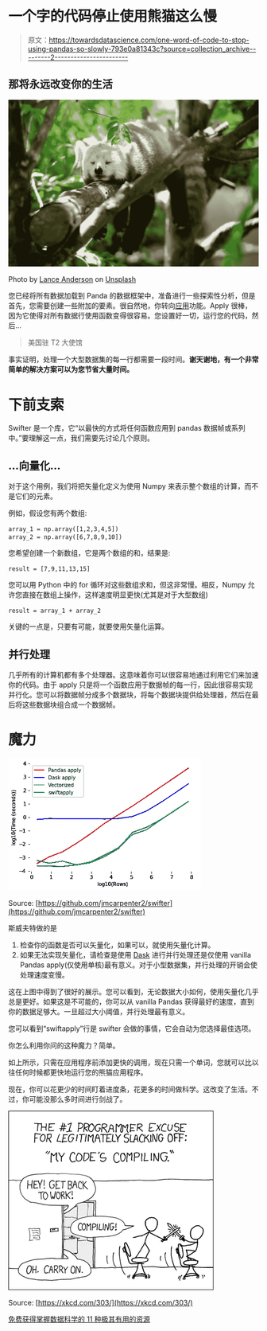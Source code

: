 # 一个字的代码停止使用熊猫这么慢

> 原文：<https://towardsdatascience.com/one-word-of-code-to-stop-using-pandas-so-slowly-793e0a81343c?source=collection_archive---------2----------------------->

## 那将永远改变你的生活

![](img/61668fef2836032608ea1723b9e0a884.png)

Photo by [Lance Anderson](https://unsplash.com/@lanceanderson?utm_source=medium&utm_medium=referral) on [Unsplash](https://unsplash.com?utm_source=medium&utm_medium=referral)

您已经将所有数据加载到 Panda 的数据框架中，准备进行一些探索性分析，但是首先，您需要创建一些附加的要素。很自然地，你转向[应用](https://pandas.pydata.org/pandas-docs/stable/reference/api/pandas.DataFrame.apply.html)功能。Apply 很棒，因为它使得对所有数据行使用函数变得很容易。您设置好一切，运行您的代码，然后…

> 美国驻 T2 大使馆

事实证明，处理一个大型数据集的每一行都需要一段时间。**谢天谢地，有一个非常简单的解决方案可以为您节省大量时间。**

# 下前支索

Swifter 是一个库，它“以最快的方式将任何函数应用到 pandas 数据帧或系列中。”要理解这一点，我们需要先讨论几个原则。

## …向量化…

对于这个用例，我们将把矢量化定义为使用 Numpy 来表示整个数组的计算，而不是它们的元素。

例如，假设您有两个数组:

```
array_1 = np.array([1,2,3,4,5])
array_2 = np.array([6,7,8,9,10])
```

您希望创建一个新数组，它是两个数组的和，结果是:

```
result = [7,9,11,13,15]
```

您可以用 Python 中的 for 循环对这些数组求和，但这非常慢。相反，Numpy 允许您直接在数组上操作，这样速度明显更快(尤其是对于大型数组)

```
result = array_1 + array_2
```

关键的一点是，只要有可能，就要使用矢量化运算。

## 并行处理

几乎所有的计算机都有多个处理器。这意味着你可以很容易地通过利用它们来加速你的代码。由于 apply 只是将一个函数应用于数据帧的每一行，因此很容易实现并行化。您可以将数据帧分成多个数据块，将每个数据块提供给处理器，然后在最后将这些数据块组合成一个数据帧。

# 魔力

![](img/7e10ed0ba5d135ee9dcebb97581d34bd.png)

Source: [https://github.com/jmcarpenter2/swifter](https://github.com/jmcarpenter2/swifter)

斯威夫特做的是

1.  检查你的函数是否可以矢量化，如果可以，就使用矢量化计算。
2.  如果无法实现矢量化，请检查是使用 [Dask](https://dask.org/) 进行并行处理还是仅使用 vanilla Pandas apply(仅使用单核)最有意义。对于小型数据集，并行处理的开销会使处理速度变慢。

这在上图中得到了很好的展示。您可以看到，无论数据大小如何，使用矢量化几乎总是更好。如果这是不可能的，你可以从 vanilla Pandas 获得最好的速度，直到你的数据足够大。一旦超过大小阈值，并行处理最有意义。

您可以看到“swiftapply”行是 swifter 会做的事情，它会自动为您选择最佳选项。

你怎么利用你问的这种魔力？简单。

如上所示，只需在应用程序前添加更快的调用，现在只需一个单词，您就可以比以往任何时候都更快地运行您的熊猫应用程序。

现在，你可以花更少的时间盯着进度条，花更多的时间做科学。这改变了生活。不过，你可能没那么多时间进行剑战了。

![](img/9068b0269649ff26066ce625cd4e83d0.png)

Source: [https://xkcd.com/303/](https://xkcd.com/303/)

[免费获得掌握数据科学的 11 种极其有用的资源](https://datascienceleadership.substack.com/)